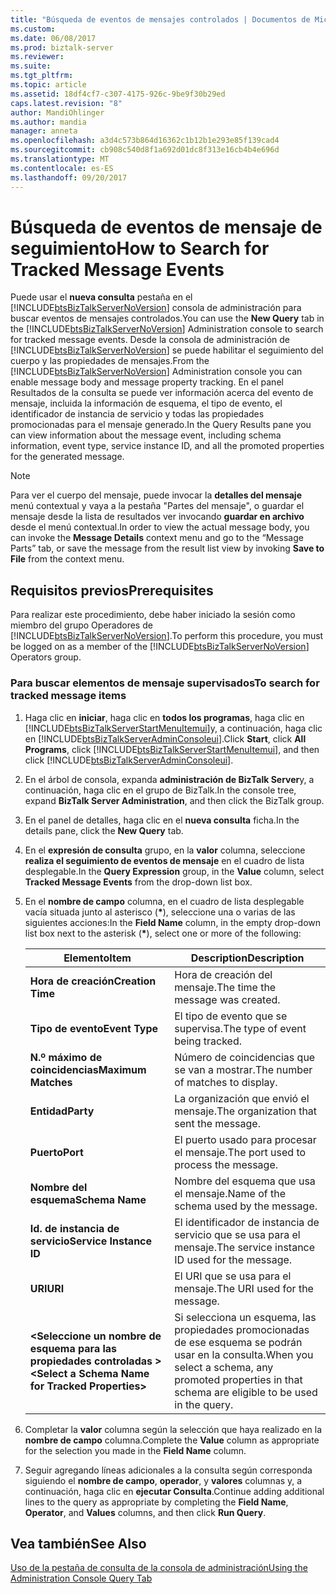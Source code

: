 ```yaml
---
title: "Búsqueda de eventos de mensajes controlados | Documentos de Microsoft"
ms.custom: 
ms.date: 06/08/2017
ms.prod: biztalk-server
ms.reviewer: 
ms.suite: 
ms.tgt_pltfrm: 
ms.topic: article
ms.assetid: 18df4cf7-c307-4175-926c-9be9f30b29ed
caps.latest.revision: "8"
author: MandiOhlinger
ms.author: mandia
manager: anneta
ms.openlocfilehash: a3d4c573b864d16362c1b12b1e293e85f139cad4
ms.sourcegitcommit: cb908c540d8f1a692d01dc8f313e16cb4b4e696d
ms.translationtype: MT
ms.contentlocale: es-ES
ms.lasthandoff: 09/20/2017
---
```

# <a name="how-to-search-for-tracked-message-events"></a><span data-ttu-id="0d786-102">Búsqueda de eventos de mensaje de seguimiento</span><span class="sxs-lookup"><span data-stu-id="0d786-102">How to Search for Tracked Message Events</span></span>
<span data-ttu-id="0d786-103">Puede usar el **nueva consulta** pestaña en el [!INCLUDE[btsBizTalkServerNoVersion](../includes/btsbiztalkservernoversion-md.md)] consola de administración para buscar eventos de mensajes controlados.</span><span class="sxs-lookup"><span data-stu-id="0d786-103">You can use the **New Query** tab in the [!INCLUDE[btsBizTalkServerNoVersion](../includes/btsbiztalkservernoversion-md.md)] Administration console to search for tracked message events.</span></span>  <span data-ttu-id="0d786-104">Desde la consola de administración de [!INCLUDE[btsBizTalkServerNoVersion](../includes/btsbiztalkservernoversion-md.md)] se puede habilitar el seguimiento del cuerpo y las propiedades de mensajes.</span><span class="sxs-lookup"><span data-stu-id="0d786-104">From the [!INCLUDE[btsBizTalkServerNoVersion](../includes/btsbiztalkservernoversion-md.md)] Administration console you can enable message body and message property tracking.</span></span> <span data-ttu-id="0d786-105">En el panel Resultados de la consulta se puede ver información acerca del evento de mensaje, incluida la información de esquema, el tipo de evento, el identificador de instancia de servicio y todas las propiedades promocionadas para el mensaje generado.</span><span class="sxs-lookup"><span data-stu-id="0d786-105">In the Query Results pane you can view information about the message event, including schema information, event type, service instance ID, and all the promoted properties for the generated message.</span></span>  
  
> [!NOTE]
>  <span data-ttu-id="0d786-106">Para ver el cuerpo del mensaje, puede invocar la **detalles del mensaje** menú contextual y vaya a la pestaña "Partes del mensaje", o guardar el mensaje desde la lista de resultados ver invocando **guardar en archivo** desde el menú contextual.</span><span class="sxs-lookup"><span data-stu-id="0d786-106">In order to view the actual message body, you can invoke the **Message Details** context menu and go to the “Message Parts” tab, or save the message from the result list view by invoking **Save to File** from the context menu.</span></span>  
  
## <a name="prerequisites"></a><span data-ttu-id="0d786-107">Requisitos previos</span><span class="sxs-lookup"><span data-stu-id="0d786-107">Prerequisites</span></span>  
 <span data-ttu-id="0d786-108">Para realizar este procedimiento, debe haber iniciado la sesión como miembro del grupo Operadores de [!INCLUDE[btsBizTalkServerNoVersion](../includes/btsbiztalkservernoversion-md.md)].</span><span class="sxs-lookup"><span data-stu-id="0d786-108">To perform this procedure, you must be logged on as a member of the [!INCLUDE[btsBizTalkServerNoVersion](../includes/btsbiztalkservernoversion-md.md)] Operators group.</span></span>  
  
### <a name="to-search-for-tracked-message-items"></a><span data-ttu-id="0d786-109">Para buscar elementos de mensaje supervisados</span><span class="sxs-lookup"><span data-stu-id="0d786-109">To search for tracked message items</span></span>  
  
1.  <span data-ttu-id="0d786-110">Haga clic en **iniciar**, haga clic en **todos los programas**, haga clic en [!INCLUDE[btsBizTalkServerStartMenuItemui](../includes/btsbiztalkserverstartmenuitemui-md.md)]y, a continuación, haga clic en [!INCLUDE[btsBizTalkServerAdminConsoleui](../includes/btsbiztalkserveradminconsoleui-md.md)].</span><span class="sxs-lookup"><span data-stu-id="0d786-110">Click **Start**, click **All Programs**, click [!INCLUDE[btsBizTalkServerStartMenuItemui](../includes/btsbiztalkserverstartmenuitemui-md.md)], and then click [!INCLUDE[btsBizTalkServerAdminConsoleui](../includes/btsbiztalkserveradminconsoleui-md.md)].</span></span>  
  
2.  <span data-ttu-id="0d786-111">En el árbol de consola, expanda **administración de BizTalk Server**y, a continuación, haga clic en el grupo de BizTalk.</span><span class="sxs-lookup"><span data-stu-id="0d786-111">In the console tree, expand **BizTalk Server Administration**, and then click the BizTalk group.</span></span>  
  
3.  <span data-ttu-id="0d786-112">En el panel de detalles, haga clic en el **nueva consulta** ficha.</span><span class="sxs-lookup"><span data-stu-id="0d786-112">In the details pane, click the **New Query** tab.</span></span>  
  
4.  <span data-ttu-id="0d786-113">En el **expresión de consulta** grupo, en la **valor** columna, seleccione **realiza el seguimiento de eventos de mensaje** en el cuadro de lista desplegable.</span><span class="sxs-lookup"><span data-stu-id="0d786-113">In the **Query Expression** group, in the **Value** column, select **Tracked Message Events** from the drop-down list box.</span></span>  
  
5.  <span data-ttu-id="0d786-114">En el **nombre de campo** columna, en el cuadro de lista desplegable vacía situada junto al asterisco (**\***), seleccione una o varias de las siguientes acciones:</span><span class="sxs-lookup"><span data-stu-id="0d786-114">In the **Field Name** column, in the empty drop-down list box next to the asterisk (**\***), select one or more of the following:</span></span>  
  
    |<span data-ttu-id="0d786-115">Elemento</span><span class="sxs-lookup"><span data-stu-id="0d786-115">Item</span></span>|<span data-ttu-id="0d786-116">Description</span><span class="sxs-lookup"><span data-stu-id="0d786-116">Description</span></span>|  
    |----------|-----------------|  
    |<span data-ttu-id="0d786-117">**Hora de creación**</span><span class="sxs-lookup"><span data-stu-id="0d786-117">**Creation Time**</span></span>|<span data-ttu-id="0d786-118">Hora de creación del mensaje.</span><span class="sxs-lookup"><span data-stu-id="0d786-118">The time the message was created.</span></span>|  
    |<span data-ttu-id="0d786-119">**Tipo de evento**</span><span class="sxs-lookup"><span data-stu-id="0d786-119">**Event Type**</span></span>|<span data-ttu-id="0d786-120">El tipo de evento que se supervisa.</span><span class="sxs-lookup"><span data-stu-id="0d786-120">The type of event being tracked.</span></span>|  
    |<span data-ttu-id="0d786-121">**N.º máximo de coincidencias**</span><span class="sxs-lookup"><span data-stu-id="0d786-121">**Maximum Matches**</span></span>|<span data-ttu-id="0d786-122">Número de coincidencias que se van a mostrar.</span><span class="sxs-lookup"><span data-stu-id="0d786-122">The number of matches to display.</span></span>|  
    |<span data-ttu-id="0d786-123">**Entidad**</span><span class="sxs-lookup"><span data-stu-id="0d786-123">**Party**</span></span>|<span data-ttu-id="0d786-124">La organización que envió el mensaje.</span><span class="sxs-lookup"><span data-stu-id="0d786-124">The organization that sent the message.</span></span>|  
    |<span data-ttu-id="0d786-125">**Puerto**</span><span class="sxs-lookup"><span data-stu-id="0d786-125">**Port**</span></span>|<span data-ttu-id="0d786-126">El puerto usado para procesar el mensaje.</span><span class="sxs-lookup"><span data-stu-id="0d786-126">The port used to process the message.</span></span>|  
    |<span data-ttu-id="0d786-127">**Nombre del esquema**</span><span class="sxs-lookup"><span data-stu-id="0d786-127">**Schema Name**</span></span>|<span data-ttu-id="0d786-128">Nombre del esquema que usa el mensaje.</span><span class="sxs-lookup"><span data-stu-id="0d786-128">Name of the schema used by the message.</span></span>|  
    |<span data-ttu-id="0d786-129">**Id. de instancia de servicio**</span><span class="sxs-lookup"><span data-stu-id="0d786-129">**Service Instance ID**</span></span>|<span data-ttu-id="0d786-130">El identificador de instancia de servicio que se usa para el mensaje.</span><span class="sxs-lookup"><span data-stu-id="0d786-130">The service instance ID used for the message.</span></span>|  
    |<span data-ttu-id="0d786-131">**URI**</span><span class="sxs-lookup"><span data-stu-id="0d786-131">**URI**</span></span>|<span data-ttu-id="0d786-132">El URI que se usa para el mensaje.</span><span class="sxs-lookup"><span data-stu-id="0d786-132">The URI used for the message.</span></span>|  
    |<span data-ttu-id="0d786-133">**\<Seleccione un nombre de esquema para las propiedades controladas >**</span><span class="sxs-lookup"><span data-stu-id="0d786-133">**\<Select a Schema Name for Tracked Properties>**</span></span>|<span data-ttu-id="0d786-134">Si selecciona un esquema, las propiedades promocionadas de ese esquema se podrán usar en la consulta.</span><span class="sxs-lookup"><span data-stu-id="0d786-134">When you select a schema, any promoted properties in that schema are eligible to be used in the query.</span></span>|  
  
6.  <span data-ttu-id="0d786-135">Completar la **valor** columna según la selección que haya realizado en la **nombre de campo** columna.</span><span class="sxs-lookup"><span data-stu-id="0d786-135">Complete the **Value** column as appropriate for the selection you made in the **Field Name** column.</span></span>  
  
7.  <span data-ttu-id="0d786-136">Seguir agregando líneas adicionales a la consulta según corresponda siguiendo el **nombre de campo**, **operador**, y **valores** columnas y, a continuación, haga clic en **ejecutar Consulta**.</span><span class="sxs-lookup"><span data-stu-id="0d786-136">Continue adding additional lines to the query as appropriate by completing the **Field Name**, **Operator**, and **Values** columns, and then click **Run Query**.</span></span>  
  
## <a name="see-also"></a><span data-ttu-id="0d786-137">Vea también</span><span class="sxs-lookup"><span data-stu-id="0d786-137">See Also</span></span>  
 [<span data-ttu-id="0d786-138">Uso de la pestaña de consulta de la consola de administración</span><span class="sxs-lookup"><span data-stu-id="0d786-138">Using the Administration Console Query Tab</span></span>](../core/using-the-administration-console-query-tab.md)
